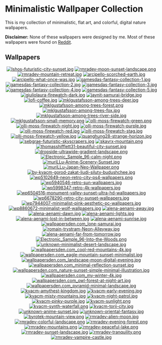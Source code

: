 # Minimalistic Wallpaper Collection

This is my collection of minimalistic, flat art, and colorful, digital nature wallpapers.

**Disclaimer:** None of these wallpapers were designed by me. Most of these wallpapers were found on [Reddit](https://www.reddit.com/r/wallpaper/).

## Wallpapers

<p align="center">
  <a href="images/Ishos-futuristic-city-sunset.jpg">
    <img src="https://dc1imgproxy.herokuapp.com/x/fill/175/105/sm/0/plain/https%3A%2F%2Fgithub.com%2FDenverCoder1%2FMinimalistic-Wallpaper-Collection%2Fraw%2Fmain%2Fimages%2FIshos-futuristic-city-sunset.jpg" title="Ishos-futuristic-city-sunset.jpg"></a>
  <a href="images/rmradev-moon-sunset-landscape.png">
    <img src="https://dc1imgproxy.herokuapp.com/x/fill/175/105/sm/0/plain/https%3A%2F%2Fgithub.com%2FDenverCoder1%2FMinimalistic-Wallpaper-Collection%2Fraw%2Fmain%2Fimages%2Frmradev-moon-sunset-landscape.png" title="rmradev-moon-sunset-landscape.png"></a>
  <a href="images/rmradev-mountain-retreat.jpg">
    <img src="https://dc1imgproxy.herokuapp.com/x/fill/175/105/sm/0/plain/https%3A%2F%2Fgithub.com%2FDenverCoder1%2FMinimalistic-Wallpaper-Collection%2Fraw%2Fmain%2Fimages%2Frmradev-mountain-retreat.jpg" title="rmradev-mountain-retreat.jpg"></a>
  <a href="images/arcipello-scorched-earth.jpg">
    <img src="https://dc1imgproxy.herokuapp.com/x/fill/175/105/sm/0/plain/https%3A%2F%2Fgithub.com%2FDenverCoder1%2FMinimalistic-Wallpaper-Collection%2Fraw%2Fmain%2Fimages%2Farcipello-scorched-earth.jpg" title="arcipello-scorched-earth.jpg"></a>
  <a href="images/arcipello-what-once-was.jpg">
    <img src="https://dc1imgproxy.herokuapp.com/x/fill/175/105/sm/0/plain/https%3A%2F%2Fgithub.com%2FDenverCoder1%2FMinimalistic-Wallpaper-Collection%2Fraw%2Fmain%2Fimages%2Farcipello-what-once-was.jpg" title="arcipello-what-once-was.jpg"></a>
  <a href="images/gamesdas-fantasy-collection-1.jpg">
    <img src="https://dc1imgproxy.herokuapp.com/x/fill/175/105/sm/0/plain/https%3A%2F%2Fgithub.com%2FDenverCoder1%2FMinimalistic-Wallpaper-Collection%2Fraw%2Fmain%2Fimages%2Fgamesdas-fantasy-collection-1.jpg" title="gamesdas-fantasy-collection-1.jpg"></a>
  <a href="images/gamesdas-fantasy-collection-2.jpg">
    <img src="https://dc1imgproxy.herokuapp.com/x/fill/175/105/sm/0/plain/https%3A%2F%2Fgithub.com%2FDenverCoder1%2FMinimalistic-Wallpaper-Collection%2Fraw%2Fmain%2Fimages%2Fgamesdas-fantasy-collection-2.jpg" title="gamesdas-fantasy-collection-2.jpg"></a>
  <a href="images/gamesdas-fantasy-collection-3.jpg">
    <img src="https://dc1imgproxy.herokuapp.com/x/fill/175/105/sm/0/plain/https%3A%2F%2Fgithub.com%2FDenverCoder1%2FMinimalistic-Wallpaper-Collection%2Fraw%2Fmain%2Fimages%2Fgamesdas-fantasy-collection-3.jpg" title="gamesdas-fantasy-collection-3.jpg"></a>
  <a href="images/gamesdas-fantasy-collection-4.jpg">
    <img src="https://dc1imgproxy.herokuapp.com/x/fill/175/105/sm/0/plain/https%3A%2F%2Fgithub.com%2FDenverCoder1%2FMinimalistic-Wallpaper-Collection%2Fraw%2Fmain%2Fimages%2Fgamesdas-fantasy-collection-4.jpg" title="gamesdas-fantasy-collection-4.jpg"></a>
  <a href="images/gamesdas-fantasy-collection-5.jpg">
    <img src="https://dc1imgproxy.herokuapp.com/x/fill/175/105/sm/0/plain/https%3A%2F%2Fgithub.com%2FDenverCoder1%2FMinimalistic-Wallpaper-Collection%2Fraw%2Fmain%2Fimages%2Fgamesdas-fantasy-collection-5.jpg" title="gamesdas-fantasy-collection-5.jpg"></a>
  <a href="images/giuliolaura-firewatch-dark.jpg">
    <img src="https://dc1imgproxy.herokuapp.com/x/fill/175/105/sm/0/plain/https%3A%2F%2Fgithub.com%2FDenverCoder1%2FMinimalistic-Wallpaper-Collection%2Fraw%2Fmain%2Fimages%2Fgiuliolaura-firewatch-dark.jpg" title="giuliolaura-firewatch-dark.jpg"></a>
  <a href="images/jaynit-samurai-bridge.jpg">
    <img src="https://dc1imgproxy.herokuapp.com/x/fill/175/105/sm/0/plain/https%3A%2F%2Fgithub.com%2FDenverCoder1%2FMinimalistic-Wallpaper-Collection%2Fraw%2Fmain%2Fimages%2Fjaynit-samurai-bridge.jpg" title="jaynit-samurai-bridge.jpg"></a>
  <a href="images/lofi-coffee.jpg">
    <img src="https://dc1imgproxy.herokuapp.com/x/fill/175/105/sm/0/plain/https%3A%2F%2Fgithub.com%2FDenverCoder1%2FMinimalistic-Wallpaper-Collection%2Fraw%2Fmain%2Fimages%2Flofi-coffee.jpg" title="lofi-coffee.jpg"></a>
  <a href="images/mklgustafsson-among-trees-deer.jpg">
    <img src="https://dc1imgproxy.herokuapp.com/x/fill/175/105/sm/0/plain/https%3A%2F%2Fgithub.com%2FDenverCoder1%2FMinimalistic-Wallpaper-Collection%2Fraw%2Fmain%2Fimages%2Fmklgustafsson-among-trees-deer.jpg" title="mklgustafsson-among-trees-deer.jpg"></a>
  <a href="images/mklgustafsson-among-trees-forest.png">
    <img src="https://dc1imgproxy.herokuapp.com/x/fill/175/105/sm/0/plain/https%3A%2F%2Fgithub.com%2FDenverCoder1%2FMinimalistic-Wallpaper-Collection%2Fraw%2Fmain%2Fimages%2Fmklgustafsson-among-trees-forest.png" title="mklgustafsson-among-trees-forest.png"></a>
  <a href="images/mklgustafsson-among-trees-fox.jpg">
    <img src="https://dc1imgproxy.herokuapp.com/x/fill/175/105/sm/0/plain/https%3A%2F%2Fgithub.com%2FDenverCoder1%2FMinimalistic-Wallpaper-Collection%2Fraw%2Fmain%2Fimages%2Fmklgustafsson-among-trees-fox.jpg" title="mklgustafsson-among-trees-fox.jpg"></a>
  <a href="images/mklgustafsson-among-trees-river-side.jpg">
    <img src="https://dc1imgproxy.herokuapp.com/x/fill/175/105/sm/0/plain/https%3A%2F%2Fgithub.com%2FDenverCoder1%2FMinimalistic-Wallpaper-Collection%2Fraw%2Fmain%2Fimages%2Fmklgustafsson-among-trees-river-side.jpg" title="mklgustafsson-among-trees-river-side.jpg"></a>
  <a href="images/mklgustafsson-small-memory.png">
    <img src="https://dc1imgproxy.herokuapp.com/x/fill/175/105/sm/0/plain/https%3A%2F%2Fgithub.com%2FDenverCoder1%2FMinimalistic-Wallpaper-Collection%2Fraw%2Fmain%2Fimages%2Fmklgustafsson-small-memory.png" title="mklgustafsson-small-memory.png"></a>
  <a href="images/olli-moss-firewatch-green.png">
    <img src="https://dc1imgproxy.herokuapp.com/x/fill/175/105/sm/0/plain/https%3A%2F%2Fgithub.com%2FDenverCoder1%2FMinimalistic-Wallpaper-Collection%2Fraw%2Fmain%2Fimages%2Folli-moss-firewatch-green.png" title="olli-moss-firewatch-green.png"></a>
  <a href="images/olli-moss-firewatch-night.jpg">
    <img src="https://dc1imgproxy.herokuapp.com/x/fill/175/105/sm/0/plain/https%3A%2F%2Fgithub.com%2FDenverCoder1%2FMinimalistic-Wallpaper-Collection%2Fraw%2Fmain%2Fimages%2Folli-moss-firewatch-night.jpg" title="olli-moss-firewatch-night.jpg"></a>
  <a href="images/olli-moss-firewatch-purple.jpg">
    <img src="https://dc1imgproxy.herokuapp.com/x/fill/175/105/sm/0/plain/https%3A%2F%2Fgithub.com%2FDenverCoder1%2FMinimalistic-Wallpaper-Collection%2Fraw%2Fmain%2Fimages%2Folli-moss-firewatch-purple.jpg" title="olli-moss-firewatch-purple.jpg"></a>
  <a href="images/olli-moss-firewatch-red.jpg">
    <img src="https://dc1imgproxy.herokuapp.com/x/fill/175/105/sm/0/plain/https%3A%2F%2Fgithub.com%2FDenverCoder1%2FMinimalistic-Wallpaper-Collection%2Fraw%2Fmain%2Fimages%2Folli-moss-firewatch-red.jpg" title="olli-moss-firewatch-red.jpg"></a>
  <a href="images/olli-moss-firewatch-stag.jpg">
    <img src="https://dc1imgproxy.herokuapp.com/x/fill/175/105/sm/0/plain/https%3A%2F%2Fgithub.com%2FDenverCoder1%2FMinimalistic-Wallpaper-Collection%2Fraw%2Fmain%2Fimages%2Folli-moss-firewatch-stag.jpg" title="olli-moss-firewatch-stag.jpg"></a>
  <a href="images/olli-moss-firewatch-yellow.jpg">
    <img src="https://dc1imgproxy.herokuapp.com/x/fill/175/105/sm/0/plain/https%3A%2F%2Fgithub.com%2FDenverCoder1%2FMinimalistic-Wallpaper-Collection%2Fraw%2Fmain%2Fimages%2Folli-moss-firewatch-yellow.jpg" title="olli-moss-firewatch-yellow.jpg"></a>
  <a href="images/quanghung28-strange-horizon.jpg">
    <img src="https://dc1imgproxy.herokuapp.com/x/fill/175/105/sm/0/plain/https%3A%2F%2Fgithub.com%2FDenverCoder1%2FMinimalistic-Wallpaper-Collection%2Fraw%2Fmain%2Fimages%2Fquanghung28-strange-horizon.jpg" title="quanghung28-strange-horizon.jpg"></a>
  <a href="images/sebgrae-futuristic-skyscrapers.jpg">
    <img src="https://dc1imgproxy.herokuapp.com/x/fill/175/105/sm/0/plain/https%3A%2F%2Fgithub.com%2FDenverCoder1%2FMinimalistic-Wallpaper-Collection%2Fraw%2Fmain%2Fimages%2Fsebgrae-futuristic-skyscrapers.jpg" title="sebgrae-futuristic-skyscrapers.jpg"></a>
  <a href="images/skavrx-mountain.png">
    <img src="https://dc1imgproxy.herokuapp.com/x/fill/175/105/sm/0/plain/https%3A%2F%2Fgithub.com%2FDenverCoder1%2FMinimalistic-Wallpaper-Collection%2Fraw%2Fmain%2Fimages%2Fskavrx-mountain.png" title="skavrx-mountain.png"></a>
  <a href="images/thomasshifflett31-beautiful-city-sunset.jpg">
    <img src="https://dc1imgproxy.herokuapp.com/x/fill/175/105/sm/0/plain/https%3A%2F%2Fgithub.com%2FDenverCoder1%2FMinimalistic-Wallpaper-Collection%2Fraw%2Fmain%2Fimages%2Fthomasshifflett31-beautiful-city-sunset.jpg" title="thomasshifflett31-beautiful-city-sunset.jpg"></a>
  <a href="images/dropside-ultrawide-gradient-landscape.png">
    <img src="https://dc1imgproxy.herokuapp.com/x/fill/175/105/sm/0/plain/https%3A%2F%2Fgithub.com%2FDenverCoder1%2FMinimalistic-Wallpaper-Collection%2Fraw%2Fmain%2Fimages%2Fdropside-ultrawide-gradient-landscape.png" title="dropside-ultrawide-gradient-landscape.png"></a>
  <a href="images/Electronic_Sample_96-calm-night.png">
    <img src="https://dc1imgproxy.herokuapp.com/x/fill/175/105/sm/0/plain/https%3A%2F%2Fgithub.com%2FDenverCoder1%2FMinimalistic-Wallpaper-Collection%2Fraw%2Fmain%2Fimages%2FElectronic_Sample_96-calm-night.png" title="Electronic_Sample_96-calm-night.png"></a>
  <a href="images/muriLLu-Anime-Scenery-Sunset.jpg">
    <img src="https://dc1imgproxy.herokuapp.com/x/fill/175/105/sm/0/plain/https%3A%2F%2Fgithub.com%2FDenverCoder1%2FMinimalistic-Wallpaper-Collection%2Fraw%2Fmain%2Fimages%2FmuriLLu-Anime-Scenery-Sunset.jpg" title="muriLLu-Anime-Scenery-Sunset.jpg"></a>
  <a href="images/muriLLu-Japan-Neo-Wallpaper.png">
    <img src="https://dc1imgproxy.herokuapp.com/x/fill/175/105/sm/0/plain/https%3A%2F%2Fgithub.com%2FDenverCoder1%2FMinimalistic-Wallpaper-Collection%2Fraw%2Fmain%2Fimages%2FmuriLLu-Japan-Neo-Wallpaper.png" title="muriLLu-Japan-Neo-Wallpaper.png"></a>
  <a href="images/by-kvacm-gorod-zakat-liudi-siluty-budushchee.jpg">
    <img src="https://dc1imgproxy.herokuapp.com/x/fill/175/105/sm/0/plain/https%3A%2F%2Fgithub.com%2FDenverCoder1%2FMinimalistic-Wallpaper-Collection%2Fraw%2Fmain%2Fimages%2Fby-kvacm-gorod-zakat-liudi-siluty-budushchee.jpg" title="by-kvacm-gorod-zakat-liudi-siluty-budushchee.jpg"></a>
  <a href="images/wp5102649-neon-retro-city-ps4-wallpapers.png">
    <img src="https://dc1imgproxy.herokuapp.com/x/fill/175/105/sm/0/plain/https%3A%2F%2Fgithub.com%2FDenverCoder1%2FMinimalistic-Wallpaper-Collection%2Fraw%2Fmain%2Fimages%2Fwp5102649-neon-retro-city-ps4-wallpapers.png" title="wp5102649-neon-retro-city-ps4-wallpapers.png"></a>
  <a href="images/wp5940546-retro-sun-wallpapers.jpg">
    <img src="https://dc1imgproxy.herokuapp.com/x/fill/175/105/sm/0/plain/https%3A%2F%2Fgithub.com%2FDenverCoder1%2FMinimalistic-Wallpaper-Collection%2Fraw%2Fmain%2Fimages%2Fwp5940546-retro-sun-wallpapers.jpg" title="wp5940546-retro-sun-wallpapers.jpg"></a>
  <a href="images/wp5998347-retro-4k-wallpapers.jpg">
    <img src="https://dc1imgproxy.herokuapp.com/x/fill/175/105/sm/0/plain/https%3A%2F%2Fgithub.com%2FDenverCoder1%2FMinimalistic-Wallpaper-Collection%2Fraw%2Fmain%2Fimages%2Fwp5998347-retro-4k-wallpapers.jpg" title="wp5998347-retro-4k-wallpapers.jpg"></a>
  <a href="images/wp6504516-monument-valley-sunset-ultra-hd-wallpapers.jpg">
    <img src="https://dc1imgproxy.herokuapp.com/x/fill/175/105/sm/0/plain/https%3A%2F%2Fgithub.com%2FDenverCoder1%2FMinimalistic-Wallpaper-Collection%2Fraw%2Fmain%2Fimages%2Fwp6504516-monument-valley-sunset-ultra-hd-wallpapers.jpg" title="wp6504516-monument-valley-sunset-ultra-hd-wallpapers.jpg"></a>
  <a href="images/wp6678290-retro-city-sunset-wallpapers.jpg">
    <img src="https://dc1imgproxy.herokuapp.com/x/fill/175/105/sm/0/plain/https%3A%2F%2Fgithub.com%2FDenverCoder1%2FMinimalistic-Wallpaper-Collection%2Fraw%2Fmain%2Fimages%2Fwp6678290-retro-city-sunset-wallpapers.jpg" title="wp6678290-retro-city-sunset-wallpapers.jpg"></a>
  <a href="images/wp7944007-minimalist-pink-aesthetic-pc-wallpapers.jpg">
    <img src="https://dc1imgproxy.herokuapp.com/x/fill/175/105/sm/0/plain/https%3A%2F%2Fgithub.com%2FDenverCoder1%2FMinimalistic-Wallpaper-Collection%2Fraw%2Fmain%2Fimages%2Fwp7944007-minimalist-pink-aesthetic-pc-wallpapers.jpg" title="wp7944007-minimalist-pink-aesthetic-pc-wallpapers.jpg"></a>
  <a href="images/wp8860672-minimalist-wolf-wallpapers.jpg">
    <img src="https://dc1imgproxy.herokuapp.com/x/fill/175/105/sm/0/plain/https%3A%2F%2Fgithub.com%2FDenverCoder1%2FMinimalistic-Wallpaper-Collection%2Fraw%2Fmain%2Fimages%2Fwp8860672-minimalist-wolf-wallpapers.jpg" title="wp8860672-minimalist-wolf-wallpapers.jpg"></a>
  <a href="images/alena-aenami-away.jpg">
    <img src="https://dc1imgproxy.herokuapp.com/x/fill/175/105/sm/0/plain/https%3A%2F%2Fgithub.com%2FDenverCoder1%2FMinimalistic-Wallpaper-Collection%2Fraw%2Fmain%2Fimages%2Falena-aenami-away.jpg" title="alena-aenami-away.jpg"></a>
  <a href="images/alena-aenami-dawn.jpg">
    <img src="https://dc1imgproxy.herokuapp.com/x/fill/175/105/sm/0/plain/https%3A%2F%2Fgithub.com%2FDenverCoder1%2FMinimalistic-Wallpaper-Collection%2Fraw%2Fmain%2Fimages%2Falena-aenami-dawn.jpg" title="alena-aenami-dawn.jpg"></a>
  <a href="images/alena-aenami-lights.jpg">
    <img src="https://dc1imgproxy.herokuapp.com/x/fill/175/105/sm/0/plain/https%3A%2F%2Fgithub.com%2FDenverCoder1%2FMinimalistic-Wallpaper-Collection%2Fraw%2Fmain%2Fimages%2Falena-aenami-lights.jpg" title="alena-aenami-lights.jpg"></a>
  <a href="images/alena-aenami-lost-in-between.jpg">
    <img src="https://dc1imgproxy.herokuapp.com/x/fill/175/105/sm/0/plain/https%3A%2F%2Fgithub.com%2FDenverCoder1%2FMinimalistic-Wallpaper-Collection%2Fraw%2Fmain%2Fimages%2Falena-aenami-lost-in-between.jpg" title="alena-aenami-lost-in-between.jpg"></a>
  <a href="images/alena-aenami-sunrise.jpg">
    <img src="https://dc1imgproxy.herokuapp.com/x/fill/175/105/sm/0/plain/https%3A%2F%2Fgithub.com%2FDenverCoder1%2FMinimalistic-Wallpaper-Collection%2Fraw%2Fmain%2Fimages%2Falena-aenami-sunrise.jpg" title="alena-aenami-sunrise.jpg"></a>
  <a href="images/wallpapersden.com_lone-samurai.jpg">
    <img src="https://dc1imgproxy.herokuapp.com/x/fill/175/105/sm/0/plain/https%3A%2F%2Fgithub.com%2FDenverCoder1%2FMinimalistic-Wallpaper-Collection%2Fraw%2Fmain%2Fimages%2Fwallpapersden.com_lone-samurai.jpg" title="wallpapersden.com_lone-samurai.jpg"></a>
  <a href="images/romain-trystram-Neon-Alleyway.jpg">
    <img src="https://dc1imgproxy.herokuapp.com/x/fill/175/105/sm/0/plain/https%3A%2F%2Fgithub.com%2FDenverCoder1%2FMinimalistic-Wallpaper-Collection%2Fraw%2Fmain%2Fimages%2Fromain-trystram-Neon-Alleyway.jpg" title="romain-trystram-Neon-Alleyway.jpg"></a>
  <a href="images/alena-aenami-far-from-tomorrow.jpg">
    <img src="https://dc1imgproxy.herokuapp.com/x/fill/175/105/sm/0/plain/https%3A%2F%2Fgithub.com%2FDenverCoder1%2FMinimalistic-Wallpaper-Collection%2Fraw%2Fmain%2Fimages%2Falena-aenami-far-from-tomorrow.jpg" title="alena-aenami-far-from-tomorrow.jpg"></a>
  <a href="images/Electronic_Sample_96-Into-the-Woods.png">
    <img src="https://dc1imgproxy.herokuapp.com/x/fill/175/105/sm/0/plain/https%3A%2F%2Fgithub.com%2FDenverCoder1%2FMinimalistic-Wallpaper-Collection%2Fraw%2Fmain%2Fimages%2FElectronic_Sample_96-Into-the-Woods.png" title="Electronic_Sample_96-Into-the-Woods.png"></a>
  <a href="images/unknown-minimalist-desert-landscape.jpg">
    <img src="https://dc1imgproxy.herokuapp.com/x/fill/175/105/sm/0/plain/https%3A%2F%2Fgithub.com%2FDenverCoder1%2FMinimalistic-Wallpaper-Collection%2Fraw%2Fmain%2Fimages%2Funknown-minimalist-desert-landscape.jpg" title="unknown-minimalist-desert-landscape.jpg"></a>
  <a href="images/wallpapersden.com_cool-red-mountains-4k.jpg">
    <img src="https://dc1imgproxy.herokuapp.com/x/fill/175/105/sm/0/plain/https%3A%2F%2Fgithub.com%2FDenverCoder1%2FMinimalistic-Wallpaper-Collection%2Fraw%2Fmain%2Fimages%2Fwallpapersden.com_cool-red-mountains-4k.jpg" title="wallpapersden.com_cool-red-mountains-4k.jpg"></a>
  <a href="images/wallpapersden.com_eagle-mountain-sunset-minimalist.jpg">
    <img src="https://dc1imgproxy.herokuapp.com/x/fill/175/105/sm/0/plain/https%3A%2F%2Fgithub.com%2FDenverCoder1%2FMinimalistic-Wallpaper-Collection%2Fraw%2Fmain%2Fimages%2Fwallpapersden.com_eagle-mountain-sunset-minimalist.jpg" title="wallpapersden.com_eagle-mountain-sunset-minimalist.jpg"></a>
  <a href="images/wallpapersden.com_landscape-moon-digital-evening.jpg">
    <img src="https://dc1imgproxy.herokuapp.com/x/fill/175/105/sm/0/plain/https%3A%2F%2Fgithub.com%2FDenverCoder1%2FMinimalistic-Wallpaper-Collection%2Fraw%2Fmain%2Fimages%2Fwallpapersden.com_landscape-moon-digital-evening.jpg" title="wallpapersden.com_landscape-moon-digital-evening.jpg"></a>
  <a href="images/wallpapersden.com_minimal-reflection-sunset.jpg">
    <img src="https://dc1imgproxy.herokuapp.com/x/fill/175/105/sm/0/plain/https%3A%2F%2Fgithub.com%2FDenverCoder1%2FMinimalistic-Wallpaper-Collection%2Fraw%2Fmain%2Fimages%2Fwallpapersden.com_minimal-reflection-sunset.jpg" title="wallpapersden.com_minimal-reflection-sunset.jpg"></a>
  <a href="images/wallpapersden.com_nature-sunset-simple-minimal-illustration.jpg">
    <img src="https://dc1imgproxy.herokuapp.com/x/fill/175/105/sm/0/plain/https%3A%2F%2Fgithub.com%2FDenverCoder1%2FMinimalistic-Wallpaper-Collection%2Fraw%2Fmain%2Fimages%2Fwallpapersden.com_nature-sunset-simple-minimal-illustration.jpg" title="wallpapersden.com_nature-sunset-simple-minimal-illustration.jpg"></a>
  <a href="images/wallpapersden.com_my-winter-4k.jpg">
    <img src="https://dc1imgproxy.herokuapp.com/x/fill/175/105/sm/0/plain/https%3A%2F%2Fgithub.com%2FDenverCoder1%2FMinimalistic-Wallpaper-Collection%2Fraw%2Fmain%2Fimages%2Fwallpapersden.com_my-winter-4k.jpg" title="wallpapersden.com_my-winter-4k.jpg"></a>
  <a href="images/wallpapersden.com_owl-forest-at-night-art.jpg">
    <img src="https://dc1imgproxy.herokuapp.com/x/fill/175/105/sm/0/plain/https%3A%2F%2Fgithub.com%2FDenverCoder1%2FMinimalistic-Wallpaper-Collection%2Fraw%2Fmain%2Fimages%2Fwallpapersden.com_owl-forest-at-night-art.jpg" title="wallpapersden.com_owl-forest-at-night-art.jpg"></a>
  <a href="images/wallpapersden.com_pyramid-minimal-landscape.jpg">
    <img src="https://dc1imgproxy.herokuapp.com/x/fill/175/105/sm/0/plain/https%3A%2F%2Fgithub.com%2FDenverCoder1%2FMinimalistic-Wallpaper-Collection%2Fraw%2Fmain%2Fimages%2Fwallpapersden.com_pyramid-minimal-landscape.jpg" title="wallpapersden.com_pyramid-minimal-landscape.jpg"></a>
  <a href="images/kvacm-amythest-kingdom.jpg">
    <img src="https://dc1imgproxy.herokuapp.com/x/fill/175/105/sm/0/plain/https%3A%2F%2Fgithub.com%2FDenverCoder1%2FMinimalistic-Wallpaper-Collection%2Fraw%2Fmain%2Fimages%2Fkvacm-amythest-kingdom.jpg" title="kvacm-amythest-kingdom.jpg"></a>
  <a href="images/kvacm-early-evening.jpg">
    <img src="https://dc1imgproxy.herokuapp.com/x/fill/175/105/sm/0/plain/https%3A%2F%2Fgithub.com%2FDenverCoder1%2FMinimalistic-Wallpaper-Collection%2Fraw%2Fmain%2Fimages%2Fkvacm-early-evening.jpg" title="kvacm-early-evening.jpg"></a>
  <a href="images/kvacm-misty-mountains.jpg">
    <img src="https://dc1imgproxy.herokuapp.com/x/fill/175/105/sm/0/plain/https%3A%2F%2Fgithub.com%2FDenverCoder1%2FMinimalistic-Wallpaper-Collection%2Fraw%2Fmain%2Fimages%2Fkvacm-misty-mountains.jpg" title="kvacm-misty-mountains.jpg"></a>
  <a href="images/kvacm-night-patrol.jpg">
    <img src="https://dc1imgproxy.herokuapp.com/x/fill/175/105/sm/0/plain/https%3A%2F%2Fgithub.com%2FDenverCoder1%2FMinimalistic-Wallpaper-Collection%2Fraw%2Fmain%2Fimages%2Fkvacm-night-patrol.jpg" title="kvacm-night-patrol.jpg"></a>
  <a href="images/kvacm-pinky-purple.jpg">
    <img src="https://dc1imgproxy.herokuapp.com/x/fill/175/105/sm/0/plain/https%3A%2F%2Fgithub.com%2FDenverCoder1%2FMinimalistic-Wallpaper-Collection%2Fraw%2Fmain%2Fimages%2Fkvacm-pinky-purple.jpg" title="kvacm-pinky-purple.jpg"></a>
  <a href="images/kvacm-sunlight.png">
    <img src="https://dc1imgproxy.herokuapp.com/x/fill/175/105/sm/0/plain/https%3A%2F%2Fgithub.com%2FDenverCoder1%2FMinimalistic-Wallpaper-Collection%2Fraw%2Fmain%2Fimages%2Fkvacm-sunlight.png" title="kvacm-sunlight.png"></a>
  <a href="images/kvacm-synth-waterfall.png">
    <img src="https://dc1imgproxy.herokuapp.com/x/fill/175/105/sm/0/plain/https%3A%2F%2Fgithub.com%2FDenverCoder1%2FMinimalistic-Wallpaper-Collection%2Fraw%2Fmain%2Fimages%2Fkvacm-synth-waterfall.png" title="kvacm-synth-waterfall.png"></a>
  <a href="images/kvacm-torii-city.jpg">
    <img src="https://dc1imgproxy.herokuapp.com/x/fill/175/105/sm/0/plain/https%3A%2F%2Fgithub.com%2FDenverCoder1%2FMinimalistic-Wallpaper-Collection%2Fraw%2Fmain%2Fimages%2Fkvacm-torii-city.jpg" title="kvacm-torii-city.jpg"></a>
  <a href="images/unknown-anime-sunset.jpg">
    <img src="https://dc1imgproxy.herokuapp.com/x/fill/175/105/sm/0/plain/https%3A%2F%2Fgithub.com%2FDenverCoder1%2FMinimalistic-Wallpaper-Collection%2Fraw%2Fmain%2Fimages%2Funknown-anime-sunset.jpg" title="unknown-anime-sunset.jpg"></a>
  <a href="images/unknown-oriental-fantasy.jpg">
    <img src="https://dc1imgproxy.herokuapp.com/x/fill/175/105/sm/0/plain/https%3A%2F%2Fgithub.com%2FDenverCoder1%2FMinimalistic-Wallpaper-Collection%2Fraw%2Fmain%2Fimages%2Funknown-oriental-fantasy.jpg" title="unknown-oriental-fantasy.jpg"></a>
  <a href="images/byrotek-mountain-view.png">
    <img src="https://dc1imgproxy.herokuapp.com/x/fill/175/105/sm/0/plain/https%3A%2F%2Fgithub.com%2FDenverCoder1%2FMinimalistic-Wallpaper-Collection%2Fraw%2Fmain%2Fimages%2Fbyrotek-mountain-view.png" title="byrotek-mountain-view.png"></a>
  <a href="images/rmradev-alien-moon.jpg">
    <img src="https://dc1imgproxy.herokuapp.com/x/fill/175/105/sm/0/plain/https%3A%2F%2Fgithub.com%2FDenverCoder1%2FMinimalistic-Wallpaper-Collection%2Fraw%2Fmain%2Fimages%2Frmradev-alien-moon.jpg" title="rmradev-alien-moon.jpg"></a>
  <a href="images/rmradev-colorful-landscape.png">
    <img src="https://dc1imgproxy.herokuapp.com/x/fill/175/105/sm/0/plain/https%3A%2F%2Fgithub.com%2FDenverCoder1%2FMinimalistic-Wallpaper-Collection%2Fraw%2Fmain%2Fimages%2Frmradev-colorful-landscape.png" title="rmradev-colorful-landscape.png"></a>
  <a href="images/rmradev-evening-forest.png">
    <img src="https://dc1imgproxy.herokuapp.com/x/fill/175/105/sm/0/plain/https%3A%2F%2Fgithub.com%2FDenverCoder1%2FMinimalistic-Wallpaper-Collection%2Fraw%2Fmain%2Fimages%2Frmradev-evening-forest.png" title="rmradev-evening-forest.png"></a>
  <a href="images/rmradev-mountains.png">
    <img src="https://dc1imgproxy.herokuapp.com/x/fill/175/105/sm/0/plain/https%3A%2F%2Fgithub.com%2FDenverCoder1%2FMinimalistic-Wallpaper-Collection%2Fraw%2Fmain%2Fimages%2Frmradev-mountains.png" title="rmradev-mountains.png"></a>
  <a href="images/rmradev-peaceful-lake.png">
    <img src="https://dc1imgproxy.herokuapp.com/x/fill/175/105/sm/0/plain/https%3A%2F%2Fgithub.com%2FDenverCoder1%2FMinimalistic-Wallpaper-Collection%2Fraw%2Fmain%2Fimages%2Frmradev-peaceful-lake.png" title="rmradev-peaceful-lake.png"></a>
  <a href="images/rmradev-sunset-landscape.jpg">
    <img src="https://dc1imgproxy.herokuapp.com/x/fill/175/105/sm/0/plain/https%3A%2F%2Fgithub.com%2FDenverCoder1%2FMinimalistic-Wallpaper-Collection%2Fraw%2Fmain%2Fimages%2Frmradev-sunset-landscape.jpg" title="rmradev-sunset-landscape.jpg"></a>
  <a href="images/rmradev-tranquility.png">
    <img src="https://dc1imgproxy.herokuapp.com/x/fill/175/105/sm/0/plain/https%3A%2F%2Fgithub.com%2FDenverCoder1%2FMinimalistic-Wallpaper-Collection%2Fraw%2Fmain%2Fimages%2Frmradev-tranquility.png" title="rmradev-tranquility.png"></a>
  <a href="images/rmradev-vampire-castle.jpg">
    <img src="https://dc1imgproxy.herokuapp.com/x/fill/175/105/sm/0/plain/https%3A%2F%2Fgithub.com%2FDenverCoder1%2FMinimalistic-Wallpaper-Collection%2Fraw%2Fmain%2Fimages%2Frmradev-vampire-castle.jpg" title="rmradev-vampire-castle.jpg"></a>
</p>